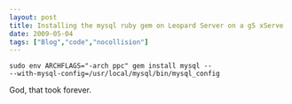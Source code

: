 ```yaml
---
layout: post
title: Installing the mysql ruby gem on Leopard Server on a g5 xServe
date: 2009-05-04
tags: ["Blog","code","nocollision"]
---
```


<code>sudo env ARCHFLAGS="-arch ppc" gem install mysql -- --with-mysql-config=/usr/local/mysql/bin/mysql_config</code >

God, that took forever.
